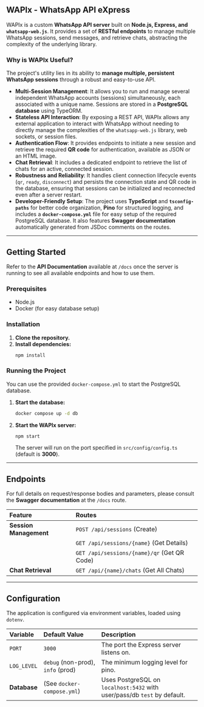 ## WAPIx - WhatsApp API eXpress

WAPIx is a custom **WhatsApp API server** built on **Node.js, Express, and `whatsapp-web.js`**. It provides a set of **RESTful endpoints** to manage multiple WhatsApp sessions, send messages, and retrieve chats, abstracting the complexity of the underlying library.

### Why is WAPIx Useful?

The project's utility lies in its ability to **manage multiple, persistent WhatsApp sessions** through a robust and easy-to-use API.

- **Multi-Session Management**: It allows you to run and manage several independent WhatsApp accounts (sessions) simultaneously, each associated with a unique name. Sessions are stored in a **PostgreSQL database** using TypeORM.
- **Stateless API Interaction**: By exposing a REST API, WAPIx allows any external application to interact with WhatsApp without needing to directly manage the complexities of the `whatsapp-web.js` library, web sockets, or session files.
- **Authentication Flow**: It provides endpoints to initiate a new session and retrieve the required **QR code** for authentication, available as JSON or an HTML image.
- **Chat Retrieval**: It includes a dedicated endpoint to retrieve the list of chats for an active, connected session.
- **Robustness and Reliability**: It handles client connection lifecycle events (`qr`, `ready`, `disconnect`) and persists the connection state and QR code in the database, ensuring that sessions can be initialized and reconnected even after a server restart.
- **Developer-Friendly Setup**: The project uses **TypeScript** and **`tsconfig-paths`** for better code organization, **Pino** for structured logging, and includes a **`docker-compose.yml`** file for easy setup of the required PostgreSQL database. It also features **Swagger documentation** automatically generated from JSDoc comments on the routes.

---

## Getting Started

Refer to the **API Documentation** available at `/docs` once the server is running to see all available endpoints and how to use them.

### Prerequisites

- Node.js
- Docker (for easy database setup)

### Installation

1.  **Clone the repository.**
2.  **Install dependencies:**
    ```bash
    npm install
    ```

### Running the Project

You can use the provided `docker-compose.yml` to start the PostgreSQL database.

1.  **Start the database:**
    ```bash
    docker compose up -d db
    ```
2.  **Start the WAPIx server:**
    ```bash
    npm start
    ```
    The server will run on the port specified in `src/config/config.ts` (default is **3000**).

---

## Endpoints

For full details on request/response bodies and parameters, please consult the **Swagger documentation** at the `/docs` route.

| Feature                | Routes                                      |
| :--------------------- | :------------------------------------------ |
| **Session Management** | `POST /api/sessions` (Create)               |
|                        | `GET /api/sessions/{name}` (Get Details)    |
|                        | `GET /api/sessions/{name}/qr` (Get QR Code) |
| **Chat Retrieval**     | `GET /api/{name}/chats` (Get All Chats)     |

---

## Configuration

The application is configured via environment variables, loaded using `dotenv`.

| Variable     | Default Value                     | Description                                                              |
| :----------- | :-------------------------------- | :----------------------------------------------------------------------- |
| `PORT`       | `3000`                            | The port the Express server listens on.                                  |
| `LOG_LEVEL`  | `debug` (non-prod), `info` (prod) | The minimum logging level for pino.                                      |
| **Database** | (See `docker-compose.yml`)        | Uses PostgreSQL on `localhost:5432` with user/pass/db `test` by default. |

